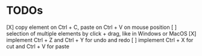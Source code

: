# TODOs

[X] copy element on Ctrl + C, paste on Ctrl + V on mouse position
[ ] selection of multiple elements by click + drag, like in Windows or MacOS
[X] implement Ctrl + Z and Ctrl + Y for undo and redo
[ ] implement Ctrl + X for cut and Ctrl + V for paste
